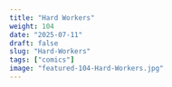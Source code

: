 ```yaml
---
title: "Hard Workers"
weight: 104
date: "2025-07-11"
draft: false
slug: "Hard-Workers"
tags: ["comics"]
image: "featured-104-Hard-Workers.jpg"
---
```

